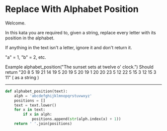 # Replace With Alphabet Position

Welcome.

In this kata you are required to, given a string, replace every letter with its position in the alphabet.

If anything in the text isn't a letter, ignore it and don't return it.

"a" = 1, "b" = 2, etc.

Example
alphabet_position("The sunset sets at twelve o' clock.")
Should return "20 8 5 19 21 14 19 5 20 19 5 20 19 1 20 20 23 5 12 22 5 15 3 12 15 3 11" ( as a string )

---

```py
def alphabet_position(text):
    alph = 'abcdefghijklmnopqrstuvwxyz'
    positions = []
    text = text.lower()
    for x in text:
        if x in alph:
            positions.append(str(alph.index(x) + 1))
    return ' '.join(positions)
```
